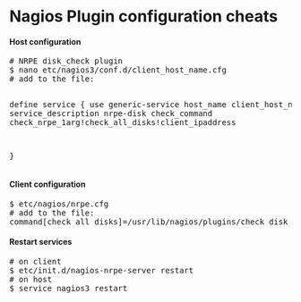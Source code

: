 Nagios Plugin configuration cheats
==================================

<h4>Host configuration</h4>
<pre>
# NRPE disk_check plugin
$ nano etc/nagios3/conf.d/client_host_name.cfg
# add to the file:

define service {
        use                             generic-service
        host_name                       client_host_name
        service_description             nrpe-disk
        check_command                   check_nrpe_1arg!check_all_disks!client_ipaddress
        
}
</pre>

<h4>Client configuration</h4>
<pre>
$ etc/nagios/nrpe.cfg
# add to the file:
command[check_all_disks]=/usr/lib/nagios/plugins/check_disk -w 20% -c 10% -e
</pre>

<h4>Restart services</h4>
<pre>
# on client
$ etc/init.d/nagios-nrpe-server restart
# on host
$ service nagios3 restart
</pre>
